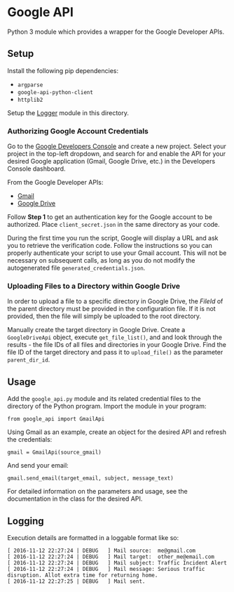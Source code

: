 # Google API

Python 3 module which provides a wrapper for the Google Developer APIs.

## Setup

Install the following pip dependencies:
* `argparse`
* `google-api-python-client`
* `httplib2`

Setup the [Logger](https://github.com/jleung51/utilities/tree/master/python_modules/logger) module in this directory.

### Authorizing Google Account Credentials

Go to the [Google Developers Console](https://console.developers.google.com/apis/api/drive/overview) and create a new project. Select your project in the top-left dropdown, and search for and enable the API for your desired Google application (Gmail, Google Drive, etc.) in the Developers Console dashboard.

From the Google Developer APIs:

* [Gmail](https://developers.google.com/gmail/api/quickstart/python)
* [Google Drive](https://developers.google.com/drive/v3/web/quickstart/python)

Follow **Step 1** to get an authentication key for the Google account to be authorized. Place `client_secret.json` in the same directory as your code.

During the first time you run the script, Google will display a URL and ask you to retrieve the verification code. Follow the instructions so you can properly authenticate your script to use your Gmail account. This will not be necessary on subsequent calls, as long as you do not modify the autogenerated file `generated_credentials.json`.

### Uploading Files to a Directory within Google Drive

In order to upload a file to a specific directory in Google Drive, the _FileId_ of the parent directory must be provided in the configuration file. If it is not provided, then the file will simply be uploaded to the root directory.

Manually create the target directory in Google Drive. Create a `GoogleDriveApi` object, execute `get_file_list()`, and and look through the results - the file IDs of all files and directories in your Google Drive. Find the file ID of the target directory and pass it to `upload_file()` as the parameter `parent_dir_id`.

## Usage

Add the `google_api.py` module and its related credential files to the directory of the Python program. Import the module in your program:
```
from google_api import GmailApi
```

Using Gmail as an example, create an object for the desired API and refresh the credentials:
```
gmail = GmailApi(source_gmail)
```

And send your email:
```
gmail.send_email(target_email, subject, message_text)
```

For detailed information on the parameters and usage, see the documentation in the class for the desired API.

## Logging

Execution details are formatted in a loggable format like so:
```
[ 2016-11-12 22:27:24 | DEBUG   ] Mail source:  me@gmail.com
[ 2016-11-12 22:27:24 | DEBUG   ] Mail target:  other_me@email.com
[ 2016-11-12 22:27:24 | DEBUG   ] Mail subject: Traffic Incident Alert
[ 2016-11-12 22:27:24 | DEBUG   ] Mail message: Serious traffic disruption. Allot extra time for returning home.
[ 2016-11-12 22:27:25 | DEBUG   ] Mail sent.
```
